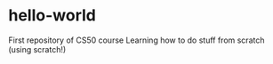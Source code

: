 # hello-world
First repository of CS50 course
Learning how to do stuff from scratch (using scratch!)
